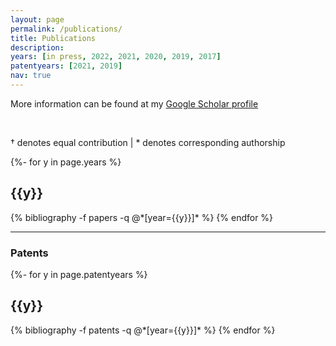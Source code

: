 ```yaml
---
layout: page
permalink: /publications/
title: Publications
description:
years: [in press, 2022, 2021, 2020, 2019, 2017]
patentyears: [2021, 2019]
nav: true
---
```

<!-- _pages/publications.md -->

<div class="publications">

More information can be found at my <a href="https://scholar.google.com/citations?user=9PY80DQAAAAJ">Google Scholar profile</a>

<br>

† denotes equal contribution | * denotes corresponding authorship

{%- for y in page.years %}
  <h2 class="year">{{y}}</h2>
  {% bibliography -f papers -q @*[year={{y}}]* %}
{% endfor %}

</div>

---

### Patents

<div class="publications">

{%- for y in page.patentyears %}
  <h2 class="year">{{y}}</h2>
  {% bibliography -f patents -q @*[year={{y}}]* %}
{% endfor %}

</div>
